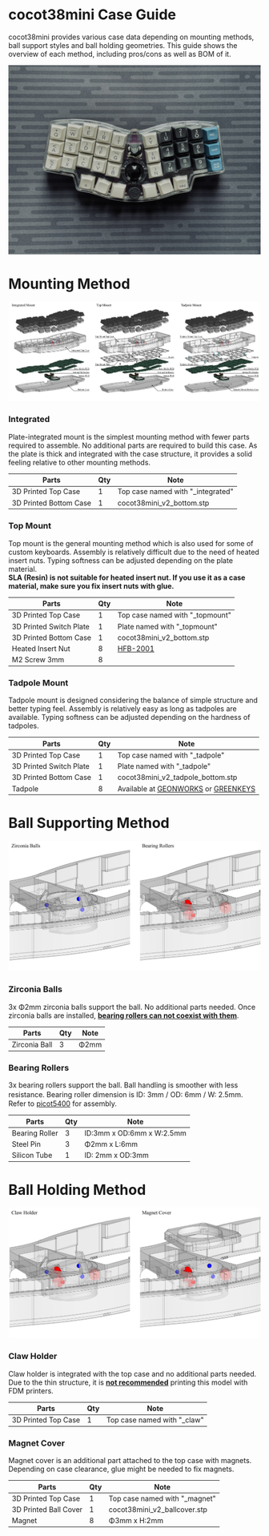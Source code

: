 # cocot38mini Case Guide

cocot38mini provides various case data depending on mounting methods, ball support styles and ball holding geometries. This guide shows the overview of each method, including pros/cons as well as BOM of it.

![cocot38mini_main00](/images/main_00.jpg)

# Mounting Method

![mounting_method](/images/Mounting_Method.jpg)

### Integrated
Plate-integrated mount is the simplest mounting method with fewer parts required to assemble. No additional parts are required to build this case. As the plate is thick and integrated with the case structure, it provides a solid feeling relative to other mounting methods.

|Parts|Qty|Note|
|---|---|---|
|3D Printed Top Case|1|Top case named with "_integrated"|
|3D Printed Bottom Case|1|cocot38mini_v2_bottom.stp|

### Top Mount
Top mount is the general mounting method which is also used for some of custom keyboards. Assembly is relatively difficult due to the need of heated insert nuts. Typing softness can be adjusted depending on the plate material.   
**SLA (Resin) is not suitable for heated insert nut. If you use it as a case material, make sure you fix insert nuts with glue.**

|Parts|Qty|Note|
|---|---|---|
|3D Printed Top Case|1|Top case named with "_topmount"|
|3D Printed Switch Plate|1|Plate named with "_topmount"|
|3D Printed Bottom Case|1|cocot38mini_v2_bottom.stp|
|Heated Insert Nut|8|[HFB-2001](https://hirosugi.co.jp/products/B/HFB.html#bx1)|
|M2 Screw 3mm|8||

### Tadpole Mount
Tadpole mount is designed considering the balance of simple structure and better typing feel. Assembly is relatively easy as long as tadpoles are available. Typing softness can be adjusted depending on the hardness of tadpoles.

|Parts|Qty|Note|
|---|---|---|
|3D Printed Top Case|1|Top case named with "_tadpole"|
|3D Printed Switch Plate|1|Plate named with "_tadpole"|
|3D Printed Bottom Case|1|cocot38mini_v2_tadpole_bottom.stp|
|Tadpole|8|Available at [GEONWORKS](https://geon.works/products/tadpole) or [GREENKEYS](https://shop.green-keys.info/products/tadpole)|

# Ball Supporting Method

![ball_support_method](/images/Ball_Support_Method.jpg)

### Zirconia Balls
3x Φ2mm zirconia balls support the ball. No additional parts needed. Once zirconia balls are installed, <u>**bearing rollers can not coexist with them**</u>.

|Parts|Qty|Note|
|---|---|---|
|Zirconia Ball|3|Φ2mm|

### Bearing Rollers
3x bearing rollers support the ball. Ball handling is smoother with less resistance. Bearing roller dimension is ID: 3mm / OD: 6mm / W: 2.5mm.　　　
Refer to [picot5400](https://github.com/aki27kbd/picot5400/blob/main/doc/buildguide_en.md#ball-case) for assembly.

|Parts|Qty|Note|
|---|---|---|
|Bearing Roller|3|ID:3mm x OD:6mm x W:2.5mm|
|Steel Pin|3|Φ2mm x L:6mm|
|Silicon Tube|1|ID: 2mm x OD:3mm|

# Ball Holding Method

![ball_holding_method](/images/Ball_Holding_Method.jpg)

### Claw Holder
Claw holder is integrated with the top case and no additional parts needed. Due to the thin structure, it is <u>**not recommended**</u> printing this model with FDM printers.

|Parts|Qty|Note|
|---|---|---|
|3D Printed Top Case|1|Top case named with "_claw"|

### Magnet Cover
Magnet cover is an additional part attached to the top case with magnets. Depending on case clearance, glue might be needed to fix magnets.

|Parts|Qty|Note|
|---|---|---|
|3D Printed Top Case|1|Top case named with "_magnet"|
|3D Printed Ball Cover|1|cocot38mini_v2_ballcover.stp|
|Magnet|8|Φ3mm x H:2mm|
